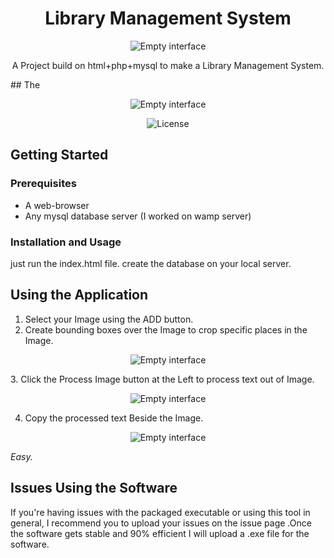 <h1 align="center">Library Management System</h1>
<p align="center">
    <img src="https://imgur.com/SnBU0Nt.png" alt="Empty interface">
</p>

<p align="center">A Project build on html+php+mysql to make a Library Management System.</p>
## The 
<p align="center">
    <img src="https://i.imgur.com/zEeHoWA.png" alt="Empty interface">
</p>

<p align="center">
    <img src="https://img.shields.io/pypi/l/auto-py-to-exe.svg" alt="License"></a>
</p>

## Getting Started

### Prerequisites
 - A web-browser
 - Any mysql database server (I worked on wamp server)
### Installation and Usage
just run the index.html file.
create the database on your local server.

## Using the Application
1. Select your Image using the ADD button.
2. Create bounding boxes over the Image to crop specific places in the Image.
<p align="center">
    <img src="https://imgur.com/yaBAZcg.png" alt="Empty interface">
</p>
3. Click the Process Image button at the Left to process text out of Image.

<p align="center">
    <img src="https://imgur.com/19cgV5t.png" alt="Empty interface">
</p>

4. Copy the processed text Beside the Image.

<p align="center">
    <img src="https://imgur.com/svuEdkM.png" alt="Empty interface">
</p>

*Easy.*

## Issues Using the Software
If you're having issues with the packaged executable or using this tool in general, I recommend you to upload your issues on the issue page .Once the software gets stable and 90% efficient I will upload a .exe file for the software.
